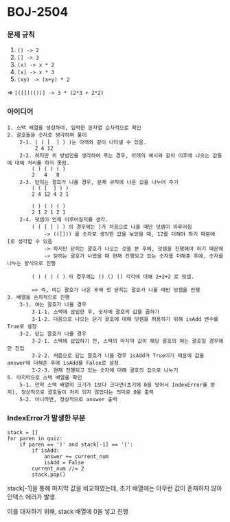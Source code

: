 # BOJ-2504

### 문제 규칙

1. `() -> 2`
2. `[] -> 3`
3. `(x) -> x * 2`
4. `[x] -> x * 3`
5. `(xy) -> (x+y) * 2`

=> `[([])(())] -> 3 * (2*3 + 2*2)`

### 아이디어

```
1. 스택 배열을 생성하여, 입력한 문자열 순차적으로 확인
2. 괄호들을 숫자로 생각하여 풀이
    2-1. ( ( [  ] ) )는 아래와 같이 나타낼 수 있음.
         2 4 12
    2-2. 하지만 위 방법만을 생각하여 푸는 경우, 아래의 예시와 같이 이후에 나오는 값들에 대해 처리를 하지 못함.
        ( ) ( ) ( )
        2   4   8
    2-3. 닫히는 괄호가 나올 경우, 문제 규칙에 나온 값을 나누어 주기
        ( ( [  ] ) )
        2 4 12 4 2 1

        ( ) ( ) ( )
        2 1 2 1 2 1
    2-4. 덧셈이 언제 이루어질지를 생각.
        ( ( [ ] ) ) 의 경우에는 ]가 처음으로 나올 때만 덧셈이 이루어짐
            -> (([])) 를 숫자로 생각한 값을 보았을 때, 12를 더해야 하기 때문에 [로 생각할 수 있음
            -> 하지만 닫히는 괄호가 나오는 것을 본 후에, 덧셈을 진행해야 하기 때문에
            -> 닫히는 괄호가 나왔을 때 현재 진행되고 있는 숫자를 더해준 후에, 숫자를 나누는 방식으로 진행

        ( ) ( ) ( ) 의 경우에는 () () () 각각에 대해 2+2+2 로 덧셈.

        => 즉, 여는 괄호가 나온 후에 첫 닫히는 괄호가 나올 때만 덧셈을 진행
3. 배열을 순차적으로 진행
    3-1. 여는 괄호가 나올 경우
        3-1-1. 스택에 삽입한 후, 숫자에 괄호의 값을 곱하기
        3-1-2. 다음으로 나오는 닫기 괄호에 대해 덧셈을 허용하기 위해 isAdd 변수를 True로 설정
    3-2. 닫는 괄호가 나올 경우
        3-2-1. 스택에 삽입하기 전, 스택의 마지막 값이 해당 괄호의 여는 괄호일 경우에만 진입
        3-2-2. 처음으로 닫는 괄호가 나올 경우 isAdd가 True이기 때문에 값을 answer에 더해준 후에 isAdd를 False로 설정
        3-2-3. 현재 진행되고 있는 숫자에 대해 괄호의 값으로 나누기
5. 마지막으로 스택 배열을 확인
    5-1. 만약 스택 배열의 크기가 1보다 크다면(초기에 0을 넣어서 IndexError를 방지), 정상적으로 괄호들이 처리 되지 않았다는 의미로 0을 출력
    5-2. 아니라면, 정상적으로 answer 출력

```

### IndexError가 발생한 부분

```
stack = []
for paren in quiz:
    if paren == ')' and stack[-1] == '(':
        if isAdd:
            answer += current_num
            isAdd = False
        current_num //= 2
        stack.pop()
```

stack[-1]을 통해 마지막 값을 비교하였는데, 초기 배열에는 아무런 값이 존재하지 않아 인덱스 에러가 발생.

이를 대처하기 위해, stack 배열에 0을 넣고 진행
